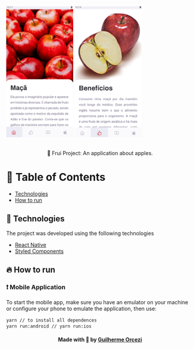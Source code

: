 <div style="display: flex; flex-direction: 'row'; justify-content:'center';">
<h3 align="center">
   <img src="./github_assets/screen01.png" width="180">
   <img src="./github_assets/screen02.png" width="180">
</h3>
</div>
   
<p align="center"> 🚀 Frui Project: An application about apples.
 </p>
 
# :pushpin: Table of Contents

- [Technologies](#tecnologias-utilizadas)
- [How to run](#como-usar)

## :rocket: Technologies

The project was developed using the following technologies

- [React Native](https://reactnative.dev/)
- [Styled Components](https://styled-components.com/)

## :fire: How to run

### :exclamation: Mobile Application
To start the mobile app, make sure you have an emulator on your machine or configure your phone to emulate the application, then use:
```
yarn // to install all dependences
yarn run:android // yarn run:ios
```

<h4 align="center">
    Made with 💜 by <a href="https://www.linkedin.com/in/guilherme-orcezi" target="_blank">Guilherme Orcezi</a>
</h4>
